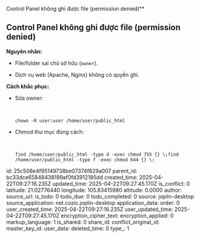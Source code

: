 Control Panel không ghi được file (permission denied)**

## **Control Panel không ghi được file (permission denied)**

**Nguyên nhân:**

- File/folder sai chủ sở hữu (`owner`).
    
- Dịch vụ web (Apache, Nginx) không có quyền ghi.
    

**Cách khắc phục:**

- Sửa owner:
    
    &nbsp;
    
    `chown -R user:user /home/user/public_html`
    
- Chmod thư mục đúng cách:
    
    &nbsp;
    
    `find /home/user/public_html -type d -exec chmod 755 {} \;find /home/user/public_html -type f -exec chmod 644 {} \;`

id: 25c508e4f95149738be07374f829a007
parent_id: bc33dce65848438199af0fd3912185dd
created_time: 2025-04-22T09:27:16.235Z
updated_time: 2025-04-22T09:27:45.170Z
is_conflict: 0
latitude: 21.02776440
longitude: 105.83415980
altitude: 0.0000
author: 
source_url: 
is_todo: 0
todo_due: 0
todo_completed: 0
source: joplin-desktop
source_application: net.cozic.joplin-desktop
application_data: 
order: 0
user_created_time: 2025-04-22T09:27:16.235Z
user_updated_time: 2025-04-22T09:27:45.170Z
encryption_cipher_text: 
encryption_applied: 0
markup_language: 1
is_shared: 0
share_id: 
conflict_original_id: 
master_key_id: 
user_data: 
deleted_time: 0
type_: 1
